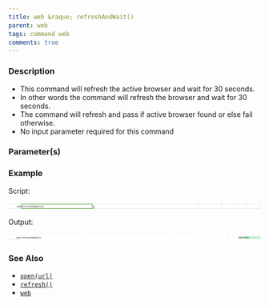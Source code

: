 ```yaml
---
title: web &raquo; refreshAndWait()
parent: web
tags: command web
comments: true
---
```


### Description

*   This command will refresh the active browser and wait for 30 seconds.
*   In other words the command will refresh the browser and wait for 30 seconds.
*   The command will refresh and pass if active browser found or else fail otherwise.
*   No input parameter required for this command

### Parameter(s)

### Example

Script:

![](image/refreshAndWait_01.png)

Output:

![](image/refreshAndWait_02.png)

### See Also

*   [`open(url)`](open(url))
*   [`refresh()`](refresh())
*   [`web`](index)